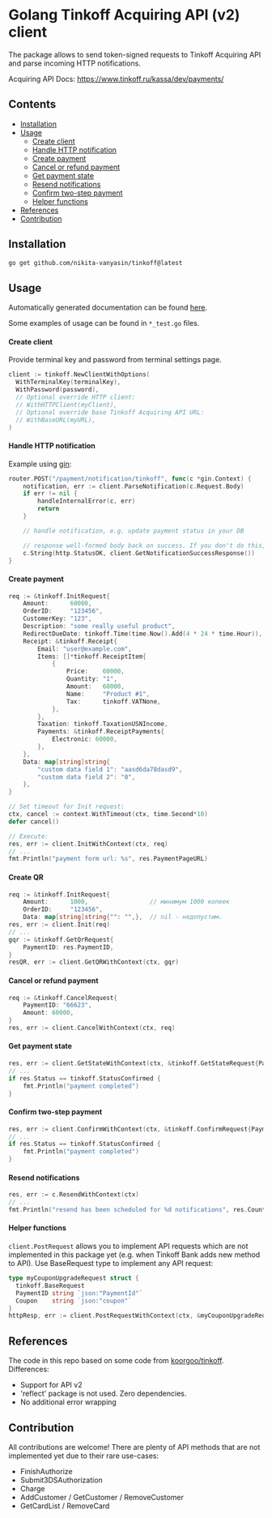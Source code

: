 
# Golang Tinkoff Acquiring API (v2) client

The package allows to send token-signed requests to Tinkoff Acquiring API and parse incoming HTTP notifications.

Acquiring API Docs: https://www.tinkoff.ru/kassa/dev/payments/


## Contents
- [Installation](#installation)
- [Usage](#usage)
  - [Create client](#create-client)
  - [Handle HTTP notification](#handle-http-notification)
  - [Create payment](#create-payment)
  - [Cancel or refund payment](#cancel-or-refund-payment)
  - [Get payment state](#get-payment-state)
  - [Resend notifications](#resend-notifications)
  - [Confirm two-step payment](#confirm-two-step-payment)
  - [Helper functions](#helper-functions)
- [References](#references)
- [Contribution](#contribution)


## Installation
```bash
go get github.com/nikita-vanyasin/tinkoff@latest
```

## Usage

Automatically generated documentation can be found [here](https://pkg.go.dev/github.com/nikita-vanyasin/tinkoff).

Some examples of usage can be found in `*_test.go` files.


#### Create client
Provide terminal key and password from terminal settings page.
```go
client := tinkoff.NewClientWithOptions(
  WithTerminalKey(terminalKey),
  WithPassword(password),
  // Optional override HTTP client:
  // WithHTTPClient(myClient),
  // Optional override base Tinkoff Acquiring API URL:
  // WithBaseURL(myURL),
)
```

#### Handle HTTP notification
Example using [gin](https://github.com/gin-gonic/gin):
```go
router.POST("/payment/notification/tinkoff", func(c *gin.Context) {
    notification, err := client.ParseNotification(c.Request.Body)
    if err != nil {
        handleInternalError(c, err)
        return
    }

    // handle notification, e.g. update payment status in your DB

    // response well-formed body back on success. If you don't do this, the bank will send notification again later
    c.String(http.StatusOK, client.GetNotificationSuccessResponse())
}
```

#### Create payment
```go
req := &tinkoff.InitRequest{
    Amount:      60000,
    OrderID:     "123456",
    CustomerKey: "123",
    Description: "some really useful product",
    RedirectDueDate: tinkoff.Time(time.Now().Add(4 * 24 * time.Hour)),
    Receipt: &tinkoff.Receipt{
        Email: "user@example.com",
        Items: []*tinkoff.ReceiptItem{
            {
                Price:    60000,
                Quantity: "1",
                Amount:   60000,
                Name:     "Product #1",
                Tax:      tinkoff.VATNone,
            },
        },
        Taxation: tinkoff.TaxationUSNIncome,
        Payments: &tinkoff.ReceiptPayments{
            Electronic: 60000,
        },
    },
    Data: map[string]string{
        "custom data field 1": "aasd6da78dasd9",
        "custom data field 2": "0",
    },
}

// Set timeout for Init request:
ctx, cancel := context.WithTimeout(ctx, time.Second*10)
defer cancel()

// Execute:
res, err := client.InitWithContext(ctx, req)
// ...
fmt.Println("payment form url: %s", res.PaymentPageURL)
```

#### Create QR
```go
req := &tinkoff.InitRequest{
    Amount:      1000,                 // минимум 1000 копеек 
    OrderID:     "123456",
    Data: map[string]string{"": "",},  // nil - недопустим.
res, err := client.Init(req)
// ...
gqr := &tinkoff.GetQrRequest{
    PaymentID: res.PaymentID,
}
resQR, err := client.GetQRWithContext(ctx, gqr)
```

#### Cancel or refund payment
```go
req := &tinkoff.CancelRequest{
    PaymentID: "66623",
    Amount: 60000,
}
res, err := client.CancelWithContext(ctx, req)
```

#### Get payment state
```go
res, err := client.GetStateWithContext(ctx, &tinkoff.GetStateRequest{PaymentID: "3293"})
// ...
if res.Status == tinkoff.StatusConfirmed {
    fmt.Println("payment completed")
}
```

#### Confirm two-step payment
```go
res, err := client.ConfirmWithContext(ctx, &tinkoff.ConfirmRequest{PaymentID: "3294"})
// ...
if res.Status == tinkoff.StatusConfirmed {
    fmt.Println("payment completed")
}
```

#### Resend notifications
```go
res, err := c.ResendWithContext(ctx)
// ...
fmt.Println("resend has been scheduled for %d notifications", res.Count)
```

#### Helper functions
`client.PostRequest` allows you to implement API requests which are not implemented in this package yet (e.g. when Tinkoff Bank adds new method to API).
Use BaseRequest type to implement any API request:
```go
type myCouponUpgradeRequest struct {
  tinkoff.BaseRequest
  PaymentID string `json:"PaymentId"`
  Coupon    string `json:"coupon"`
}
httpResp, err := client.PostRequestWithContext(ctx, &myCouponUpgradeRequest{PaymentID: "3293", Coupon: "whatever"})
```

## References
The code in this repo based on some code from [koorgoo/tinkoff](https://github.com/koorgoo/tinkoff). Differences:
- Support for API v2
- 'reflect' package is not used. Zero dependencies.
- No additional error wrapping

## Contribution
All contributions are welcome! There are plenty of API methods that are not implemented yet due to their rare use-cases:
- FinishAuthorize
- Submit3DSAuthorization
- Charge
- AddCustomer / GetCustomer / RemoveCustomer
- GetCardList / RemoveCard 
 
